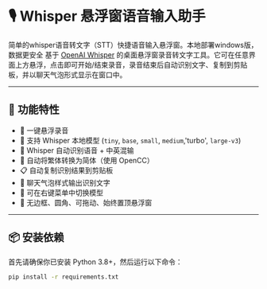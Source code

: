 # 🎙️ Whisper 悬浮窗语音输入助手
简单的whisper语音转文字（STT）快捷语音输入悬浮窗。本地部署windows版，数据更安全
基于 [OpenAI Whisper](https://github.com/openai/whisper) 的桌面悬浮窗录音转文字工具。它可在任意界面上方悬浮，点击即可开始/结束录音，录音结束后自动识别文字、复制到剪贴板，并以聊天气泡形式显示在窗口中。

---

## 🚀 功能特性

- 🎤 一键悬浮录音
- 🤖 支持 Whisper 本地模型 (`tiny`, `base`, `small`, `medium`,'turbo', `large-v3`)
- 🧠 Whisper 自动识别语音 + 中英混输
- 🔁 自动将繁体转换为简体（使用 OpenCC）
- 📋 自动复制识别结果到剪贴板
- 💬 聊天气泡样式输出识别文字
- 🧩 可在右键菜单中切换模型
- 🌈 无边框、圆角、可拖动、始终置顶悬浮窗

---

## 📦 安装依赖

首先请确保你已安装 Python 3.8+，然后运行以下命令：

```bash
pip install -r requirements.txt
